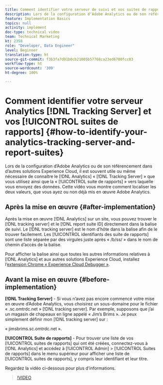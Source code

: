 ```yaml
---
title: Comment identifier votre serveur de suivi et vos suites de rapports Analytics
description: Lors de la configuration dʼAdobe Analytics ou de son référencement dans dʼautres solutions Experience Cloud, il est souvent utile ou même nécessaire de connaître le « serveur de suivi » Analytics que vous utilisez, ainsi que la « suite de rapports » dans laquelle vous envoyez des données. Cette vidéo vous montre comment localiser les deux valeurs, que vous ayez ou non déjà mis en œuvre Adobe Analytics.
feature: Implementation Basics
topics: null
activity: implement
doc-type: technical video
team: Technical Marketing
kt: 2358
role: "Developer, Data Engineer"
level: Beginner
translation-type: ht
source-git-commit: f3b3fa7d91b0cb21005b57768ca23ed6700fcc03
workflow-type: ht
source-wordcount: '309'
ht-degree: 100%

---
```



# Comment identifier votre serveur Analytics [!DNL Tracking Server] et vos [!UICONTROL suites de rapports] {#how-to-identify-your-analytics-tracking-server-and-report-suites}

Lors de la configuration dʼAdobe Analytics ou de son référencement dans dʼautres solutions Experience Cloud, il est souvent utile ou même nécessaire de connaître le [!DNL Analytics] « [!DNL Tracking Server] » que vous utilisez ainsi que la « [!UICONTROL suite de rapports] » vers laquelle vous envoyez des données. Cette vidéo vous montre comment localiser les deux valeurs, que vous ayez ou non déjà mis en œuvre Adobe Analytics.

## Après la mise en œuvre {#after-implementation}

Après la mise en œuvre [!DNL Analytics] sur un site, vous pouvez trouver le [!DNL tracking server] et le [!DNL report suite ID] directement dans la balise de suivi. Le [!DNL tracking server] est le nom dʼhôte dans la balise afin de le trouver facilement. Les [!UICONTROL identifiants des suite de rapports] sont une liste séparée par des virgules juste après « /b/ss/ » dans le nom de chemin dʼaccès de la balise.

Pour afficher la balise ainsi que toutes les autres informations relatives à [!DNL Analytics] et aux autres solutions Experience Cloud, installez lʼ[extension Chrome « Experience Cloud Debugger »](https://chrome.google.com/webstore/detail/adobe-experience-cloud-de/ocdmogmohccmeicdhlhhgepeaijenapj?hl=fr).

## Avant la mise en œuvre {#before-implementation}

**[!DNL Tracking Server]** - Si vous nʼavez pas encore commencé votre mise en œuvre dʼAdobe Analytics, vous choisirez un sous-domaine pour le fichier « .sc.omtrdc.net » [!DNL tracking server]. Par exemple, supposons que jʼai un magasin de chapeaux en ligne appelé « Jimʼs Brims ». Je peux simplement définir mon [!DNL tracking server] sur :

« jimsbrims.sc.omtrdc.net ».

**[!UICONTROL Suite de rapports]** - Pour trouver une liste de vos [!UICONTROL suites de rapports] qui ont été créées, connectez-vous à [!DNL Analytics] et accédez à [!UICONTROL Admin] > [!UICONTROL Suites de rapports] dans le menu supérieur pour afficher une liste de [!UICONTROL suites de rapports], y compris leur identifiant et leur titre.

Regardez la vidéo ci-dessous pour plus dʼinformations.

>[!VIDEO](https://video.tv.adobe.com/v/26061/?quality=12)
